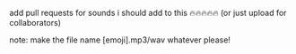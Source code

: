 add pull requests for sounds i should add to this 🔥🔥🔥🔥🔥
(or just upload for collaborators)

note: make the file name [emoji].mp3/wav whatever please!
